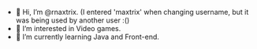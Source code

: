 - 👋 Hi, I’m @rnaxtrix. (I entered 'maxtrix' when changing username, but it was being used by another user :()
- 👀 I’m interested in Video games.
- 🌱 I’m currently learning Java and Front-end.

<!---
rnaxtrix/rnaxtrix is a ✨ special ✨ repository because its `README.md` (this file) appears on your GitHub profile.
You can click the Preview link to take a look at your changes.
--->
